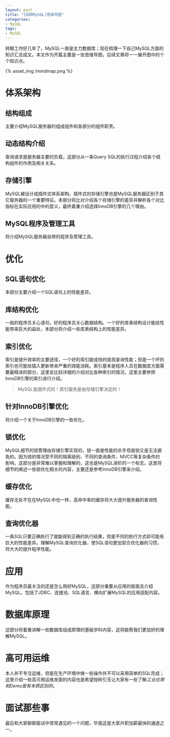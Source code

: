 ```yaml
---
layout: post
title: "[回顾MySQL]思维导图"
categories:
- MySQL
tags:
- MySQL
---
```

转眼工作好几年了，MySQL一直是主力数据库；现在梳理一下自己MySQL方面的知识汇总成文。本文作为开篇主要是一张思维导图，后续文章将一一展开图中的个个知识点。

{% asset_img /mindmap.png %}

# 体系架构

## 结构组成

主要介绍MySQL服务器的组成组件和各部分的组件职责。

## 动态结构介绍

查询请求是服务器主要的负载，这部分从一条Query SQL的执行过程介绍各个结构组件的作用及相关关系。

## 存储引擎

MySQL被设计成插件式体系架构，插件式的存储引擎也是MySQL服务器区别于其它服务器的一个重要特征。本部分将比对介绍各个存储引擎的差异并解析各个对比指标在实际应用的中的意义，最终着重介绍选择InnoDB引擎的几个理由。

## MySQL程序及管理工具

将介绍MySQL服务器自带的程序及管理工具。

# 优化

## SQL语句优化

本部分主要介绍一个SQL语句上的性能差异。

## 库结构优化

一般的程序员关心语句，好的程序员关心数据结构。一个好的库表结构设计能给性能带来巨大的益处，本部分将介绍一些库表结构上的性能差异。
## 索引优化
索引是提升效率的主要途径，一个好的索引能成倍的提高查询性能；但是一个坏的索引也可能给插入更新带来严重的效能消耗。索引基本是程序人员在数据库方面需要最精进的部分，这里会比较详细的介绍对比各种索引的情况，这里主要参照InnoDB引擎的索引进行介绍。

> MySQL是插件式的！索引服务是由存储引擎决定的！

## 针对InnoDB引擎优化

将介绍一个关于InnoDB引擎的一些优化。

## 锁优化

MySQL细节的锁管理由存储引擎实现的，锁一直是性能的杀手但是锁又是无法避免的。因为锁的情况受不同的隔离级别、不同的查询条件、MVCC等复杂条件的影响，这部分是非常难以掌握和理解的，这也是MySQL进阶的一个标志。这里将细节的阐述一些锁优化相关的内容，主要还是参考InnoDB引擎来介绍。

## 缓存优化

缓存无处不在在MySQL中也一样，高命中率的缓存将大大提升服务器的查询性能。

## 查询优化器

一条SQL只要正确执行了就能得到正确的执行结果，但是不同的执行方式却可能有巨大的性能差异。理解MySQL查询优化器，使SQL语句更加契合优化器的习惯，将大大的提升程序性能。

# 应用

作为程序员最关注的还是怎么用好MySQL，这部分重要从应用的层面去介绍MySQL。包括了JDBC、连接池、SQL语言、横向扩展MySQL的应用适配内容。

# 数据库原理

这部分将着重讲解一些数据库组成原理的基础学科内容，这将能帮我们更加好的理解MySQL。

# 高可用运维

本人并不专注运维，但是在生产环境中做一些操作并不可以采用简单的SQL完成；这里介绍一些高可用运维发面的内容也是希望抛砖引玉让大家有一些了解*工业应用和Demo是有本质区别的*。

# 面试那些事

最后和大家聊聊面试中常常遇见的一个问题，毕竟这是大家升职加薪最快的通道之一。
